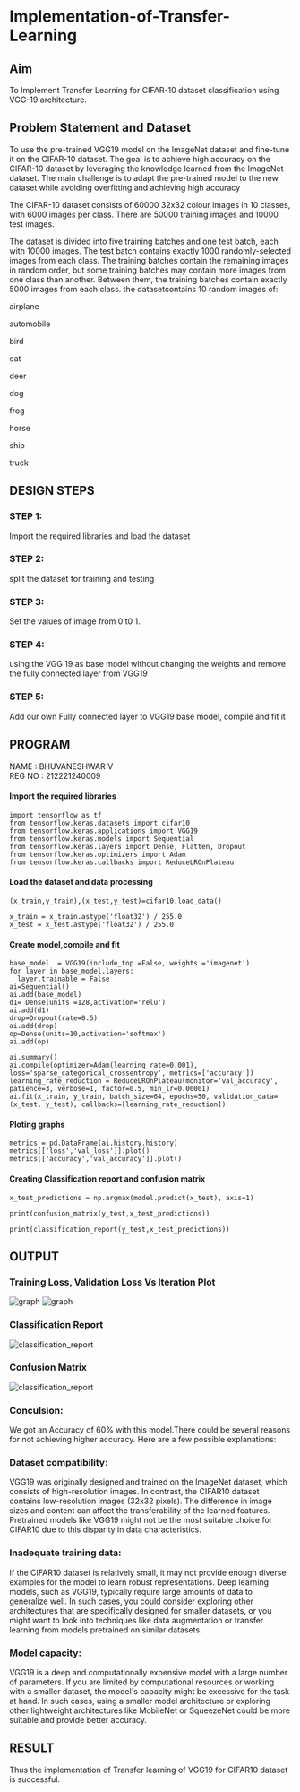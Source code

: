 # Implementation-of-Transfer-Learning
## Aim
To Implement Transfer Learning for CIFAR-10 dataset classification using VGG-19 architecture.

## Problem Statement and Dataset
To use the pre-trained VGG19 model on the ImageNet dataset and fine-tune it on the CIFAR-10 dataset. The goal is to achieve high accuracy on the CIFAR-10 dataset by leveraging the knowledge learned from the ImageNet dataset. The main challenge is to adapt the pre-trained model to the new dataset while avoiding overfitting and achieving high accuracy

The CIFAR-10 dataset consists of 60000 32x32 colour images in 10 classes, with 6000 images per class. There are 50000 training images and 10000 test images.

The dataset is divided into five training batches and one test batch, each with 10000 images. The test batch contains exactly 1000 randomly-selected images from each class. The training batches contain the remaining images in random order, but some training batches may contain more images from one class than another. Between them, the training batches contain exactly 5000 images from each class.
the datasetcontains 10 random images of:

airplane										

automobile				

bird					

cat					

deer			

dog		

frog	

horse		

ship			

truck

## DESIGN STEPS
### STEP 1:
Import the required libraries and load the dataset
### STEP 2:

split the dataset for training and testing
### STEP 3:

Set the values of image from 0 t0 1.

### STEP 4:

using the VGG 19 as base model without changing the weights and remove the fully connected layer from VGG19

### STEP 5:

Add our own Fully connected layer to VGG19 base model, compile and fit it

## PROGRAM
NAME : BHUVANESHWAR V</BR>
REG  NO : 212221240009

#### Import the required libraries
```
import tensorflow as tf
from tensorflow.keras.datasets import cifar10
from tensorflow.keras.applications import VGG19
from tensorflow.keras.models import Sequential
from tensorflow.keras.layers import Dense, Flatten, Dropout
from tensorflow.keras.optimizers import Adam
from tensorflow.keras.callbacks import ReduceLROnPlateau

```
#### Load the dataset and data processing
```
(x_train,y_train),(x_test,y_test)=cifar10.load_data()

x_train = x_train.astype('float32') / 255.0
x_test = x_test.astype('float32') / 255.0

```
#### Create model,compile and fit 
```
base_model  = VGG19(include_top =False, weights ='imagenet')
for layer in base_model.layers:
  layer.trainable = False
ai=Sequential()
ai.add(base_model)
d1= Dense(units =128,activation='relu')
ai.add(d1)
drop=Dropout(rate=0.5)
ai.add(drop)
op=Dense(units=10,activation='softmax')
ai.add(op)

ai.summary()
ai.compile(optimizer=Adam(learning_rate=0.001), loss='sparse_categorical_crossentropy', metrics=['accuracy'])
learning_rate_reduction = ReduceLROnPlateau(monitor='val_accuracy', patience=3, verbose=1, factor=0.5, min_lr=0.00001)
ai.fit(x_train, y_train, batch_size=64, epochs=50, validation_data=(x_test, y_test), callbacks=[learning_rate_reduction])

```
#### Ploting graphs
```
metrics = pd.DataFrame(ai.history.history)
metrics[['loss','val_loss']].plot()
metrics[['accuracy','val_accuracy']].plot()

```
#### Creating Classification report and confusion matrix
```
x_test_predictions = np.argmax(model.predict(x_test), axis=1)

print(confusion_matrix(y_test,x_test_predictions))

print(classification_report(y_test,x_test_predictions))

```
## OUTPUT
### Training Loss, Validation Loss Vs Iteration Plot
![graph](1.1.png)
![graph](2.2.png)
### Classification Report
![classification_report](https://user-images.githubusercontent.com/93427246/241361727-16307c30-83c9-4306-bbc9-e29a54240ed9.png)
### Confusion Matrix
![classification_report](https://user-images.githubusercontent.com/93427246/241361712-3dde1f3e-4910-4f62-a2e5-8bef9f8bd581.png)


### Conculsion:
We got an Accuracy of 60% with this model.There could be several reasons for not achieving higher accuracy. Here are a few possible explanations:
### Dataset compatibility:
VGG19 was originally designed and trained on the ImageNet dataset, which consists of high-resolution images.
In contrast, the CIFAR10 dataset contains low-resolution images (32x32 pixels).
The difference in image sizes and content can affect the transferability of the learned features.
Pretrained models like VGG19 might not be the most suitable choice for CIFAR10 due to this disparity in data characteristics.
### Inadequate training data:
If the CIFAR10 dataset is relatively small, it may not provide enough diverse examples for the model to learn robust representations.
Deep learning models, such as VGG19, typically require large amounts of data to generalize well.
In such cases, you could consider exploring other architectures that are specifically designed for smaller datasets, or you might want to look into techniques like data augmentation or transfer learning from models pretrained on similar datasets.
### Model capacity:
VGG19 is a deep and computationally expensive model with a large number of parameters.
If you are limited by computational resources or working with a smaller dataset, the model's capacity might be excessive for the task at hand.
In such cases, using a smaller model architecture or exploring other lightweight architectures like MobileNet or SqueezeNet could be more suitable and provide better accuracy.
## RESULT

Thus the implementation of Transfer learning of VGG19 for CIFAR10 dataset is successful.
